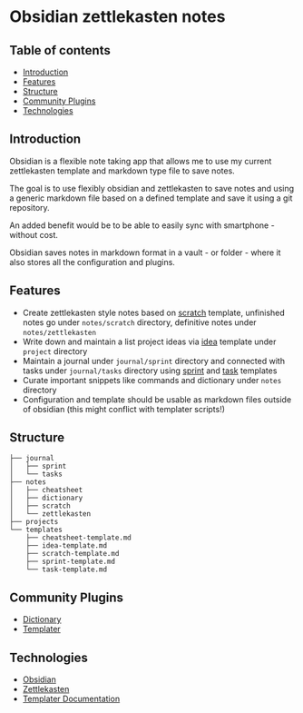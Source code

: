 # Obsidian zettlekasten notes

## Table of contents

* [Introduction](#introduction)
* [Features](#features)
* [Structure](#structure)
* [Community Plugins](#community-plugins)
* [Technologies](#technologies)

## Introduction

Obsidian is a flexible note taking app that allows me to use my current zettlekasten template and markdown type file to save notes.

The goal is to use flexibly obsidian and zettlekasten to save notes and using a generic markdown file based on a defined template and save it using a git repository.

An added benefit would be to be able to easily sync with smartphone - without cost.

Obsidian saves notes in markdown format in a vault - or folder - where it also stores all the configuration and plugins.
## Features

* Create zettlekasten style notes based on [scratch](scratch-template.md) template, unfinished notes go under `notes/scratch` directory, definitive notes under `notes/zettlekasten`
* Write down and maintain a list project ideas via [idea](idea-template.md) template under `project` directory
* Maintain a journal under `journal/sprint` directory and connected with tasks under `journal/tasks` directory using [sprint](sprint-template.md) and [task](task-template.md) templates
* Curate important snippets like commands and dictionary under `notes` directory
* Configuration and template should be usable as markdown files outside of obsidian (this might conflict with templater scripts!)
## Structure

```
├── journal
│   ├── sprint
│   └── tasks
├── notes
│   ├── cheatsheet
│   ├── dictionary
│   ├── scratch
│   └── zettlekasten
├── projects
└── templates
    ├── cheatsheet-template.md
    ├── idea-template.md
    ├── scratch-template.md
    ├── sprint-template.md
    └── task-template.md
```


## Community Plugins

* [Dictionary](https://github.com/phibr0/obsidian-dictionary)
* [Templater](https://github.com/SilentVoid13/Templater)

## Technologies

* [Obsidian](https://obsidian.md/)
* [Zettlekasten](https://zenkit.com/en/blog/a-beginners-guide-to-the-zettelkasten-method/)
* [Templater Documentation](https://silentvoid13.github.io/Templater/)
